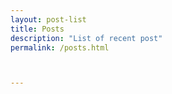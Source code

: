 ```yaml
---
layout: post-list
title: Posts
description: "List of recent post"
permalink: /posts.html



---
```

